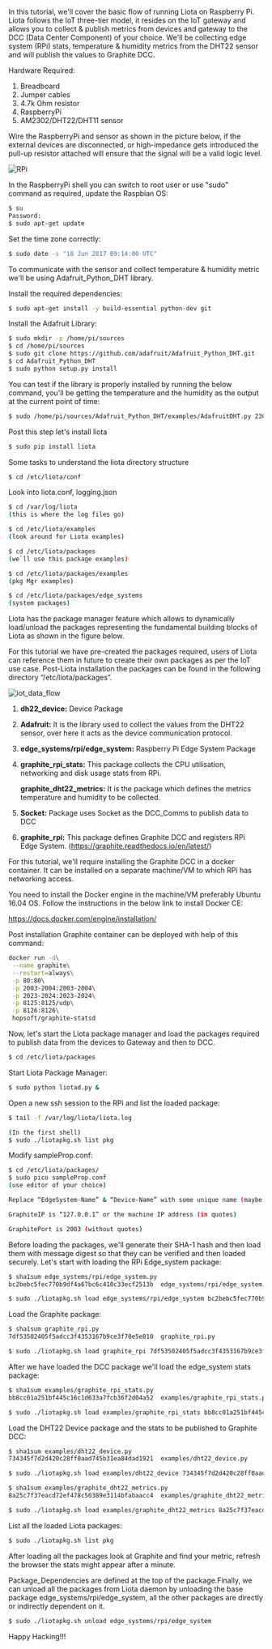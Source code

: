 In this tutorial, we'll cover the basic flow of running Liota on Raspberry Pi. Liota follows the IoT three-tier model, it resides on the IoT gateway and allows you to collect & publish metrics from devices and gateway to the DCC (Data Center Component) of your choice. We'll be collecting edge system (RPi) stats, temperature & humidity metrics from the DHT22 sensor and will publish the values to Graphite DCC.

Hardware Required:

1. Breadboard
2. Jumper cables
3. 4.7k Ohm resistor
4. RaspberryPi
5. AM2302/DHT22/DHT11 sensor

Wire the RaspberryPi and sensor as shown in the picture below, if the external devices are disconnected, or high-impedance gets introduced the pull-up resistor attached will ensure that the signal will be a valid logic level.

![RPi](../images/rpi_circuit_diagram.png)

In the RaspberryPi shell you can switch to root user or use "sudo" command as required, update the Raspbian OS:
```sh
$ su 
Password:
$ sudo apt-get update
```

Set the time zone correctly:
```sh
$ sudo date -s "18 Jun 2017 09:14:00 UTC"
```

To communicate with the sensor and collect temperature & humidity metric we'll be using Adafruit_Python_DHT library.

Install the required dependencies:
```sh
$ sudo apt-get install -y build-essential python-dev git
```
Install the Adafruit Library:
```sh
$ sudo mkdir -p /home/pi/sources
$ cd /home/pi/sources
$ sudo git clone https://github.com/adafruit/Adafruit_Python_DHT.git
$ cd Adafruit_Python_DHT
$ sudo python setup.py install
```

You can test if the library is properly installed by running the below command, you'll be getting the temperature and the humidity as the output at the current point of time:
```sh
$ sudo /home/pi/sources/Adafruit_Python_DHT/examples/AdafruitDHT.py 2302 4
```

Post this step let's install liota
```sh
$ sudo pip install liota
```

Some tasks to understand the liota directory structure
```sh
$ cd /etc/liota/conf
```

Look into liota.conf, logging.json

```sh
$ cd /var/log/liota
(this is where the log files go)

$ cd /etc/liota/examples
(look around for Liota examples)

$ cd /etc/liota/packages
(we`ll use this package examples)

$ cd /etc/liota/packages/examples
(pkg Mgr examples)

$ cd /etc/liota/packages/edge_systems
(system packages)
```

Liota has the package manager feature which allows to dynamically load/unload the packages representing the fundamental building blocks of Liota as shown in the figure below.


For this tutorial we have pre-created the packages required, users of Liota can reference them in future to create their own packages as per the IoT use case. Post-Liota installation the packages can be found in the following directory “/etc/liota/packages”.

![iot_data_flow](../images/iot_data_flow.png)

1. **dh22_device:** Device Package

2. **Adafruit:** It is the library used to collect the values from the DHT22 sensor, over here it acts as the device communication protocol.

3. **edge_systems/rpi/edge_system:** Raspberry Pi Edge System Package

4. **graphite_rpi_stats:** This package collects the CPU utilisation, networking and disk usage stats from RPi.
   
   **graphite_dht22_metrics:** It is the package which defines the metrics temperature and humidity to be collected. 

5. **Socket:** Package uses Socket as the DCC_Comms to publish data to DCC

6. **graphite_rpi:** This package defines Graphite DCC and registers RPi Edge System.
                 (https://graphite.readthedocs.io/en/latest/)

For this tutorial, we'll require installing the Graphite DCC in a docker container. It can be installed on a separate machine/VM to which RPi has networking access.

You need to install the Docker engine in the machine/VM preferably Ubuntu 16.04 OS. Follow the instructions in the below link to install Docker CE:

https://docs.docker.com/engine/installation/

Post installation Graphite container can be deployed with help of this command:

```sh
docker run -d\
 --name graphite\
 --restart=always\
 -p 80:80\
 -p 2003-2004:2003-2004\
 -p 2023-2024:2023-2024\
 -p 8125:8125/udp\
 -p 8126:8126\
 hopsoft/graphite-statsd
```

Now, let's start the Liota package manager and load the packages required to publish data from the devices to Gateway and then to DCC.

```sh
$ cd /etc/liota/packages
```
Start Liota Package Manager:

```sh
$ sudo python liotad.py &
```
Open a new ssh session to the RPi and list the loaded package:
```sh
$ tail -f /var/log/liota/liota.log

(In the first shell)
$ sudo ./liotapkg.sh list pkg
```

Modify sampleProp.conf:
```sh
$ cd /etc/liota/packages/
$ sudo pico sampleProp.conf
(use editor of your choice)

Replace “EdgeSystem-Name” & “Device-Name” with some unique name (maybe your first-last-name)

GraphiteIP is “127.0.0.1” or the machine IP address (in quotes)

GraphitePort is 2003 (without quotes)
```

Before loading the packages, we'll generate their SHA-1 hash and then load them with message digest so that they can be verified and then loaded securely.
Let's start with loading the RPi Edge_system package:
```sh
$ sha1sum edge_systems/rpi/edge_system.py
bc2bebc5fec770b9df4a67bc6c410c33ecf2513b  edge_systems/rpi/edge_system.py

$ sudo ./liotapkg.sh load edge_systems/rpi/edge_system bc2bebc5fec770b9df4a67bc6c410c33ecf2513b
```

Load the Graphite package:
```sh
$ sha1sum graphite_rpi.py
7df53502405f5adcc3f4353167b9ce3f70e5e810  graphite_rpi.py

$ sudo ./liotapkg.sh load graphite_rpi 7df53502405f5adcc3f4353167b9ce3f70e5e810
```

After we have loaded the DCC package we'll load the edge_system stats package:
```sh
$ sha1sum examples/graphite_rpi_stats.py
bb8cc01a251bf445c16c1d633a7fcb36f2d04a52  examples/graphite_rpi_stats.py

$ sudo ./liotapkg.sh load examples/graphite_rpi_stats bb8cc01a251bf445c16c1d633a7fcb36f2d04a52
```

Load the DHT22 Device package and the stats to be published to Graphite DCC:
```sh
$ sha1sum examples/dht22_device.py
734345f7d2d420c28ff0aad745b31ea84dad1921  examples/dht22_device.py

$ sudo ./liotapkg.sh load examples/dht22_device 734345f7d2d420c28ff0aad745b31ea84dad1921

$ sha1sum examples/graphite_dht22_metrics.py
8a25c7f37eacd72ef478c50389e3114bfabaacc4  examples/graphite_dht22_metrics.py

$ sudo ./liotapkg.sh load examples/graphite_dht22_metrics 8a25c7f37eacd72ef478c50389e3114bfabaacc4
```

List all the loaded Liota packages:
```sh
$ sudo ./liotapkg.sh list pkg
```

After loading all the packages look at Graphite and find your metric, refresh the browser the stats might appear after a minute.

Package_Dependencies are defined at the top of the package.Finally, we can unload all the packages from Liota daemon by unloading the base package edge_systems/rpi/edge_system, all the other packages are directly or indirectly dependent on it.

```sh
$ sudo ./liotapkg.sh unload edge_systems/rpi/edge_system
```

Happy Hacking!!!
